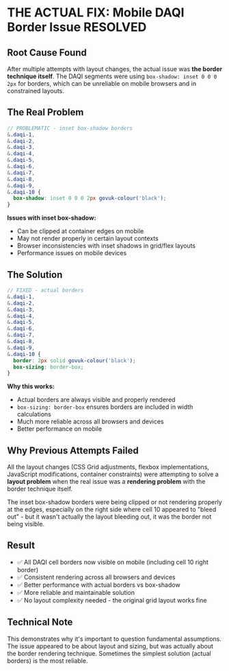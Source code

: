 # THE ACTUAL FIX: Mobile DAQI Border Issue RESOLVED

## Root Cause Found

After multiple attempts with layout changes, the actual issue was **the border technique itself**. The DAQI segments were using `box-shadow: inset 0 0 0 2px` for borders, which can be unreliable on mobile browsers and in constrained layouts.

## The Real Problem

```scss
// PROBLEMATIC - inset box-shadow borders
&.daqi-1,
&.daqi-2,
&.daqi-3,
&.daqi-4,
&.daqi-5,
&.daqi-6,
&.daqi-7,
&.daqi-8,
&.daqi-9,
&.daqi-10 {
  box-shadow: inset 0 0 0 2px govuk-colour('black');
}
```

**Issues with inset box-shadow:**

- Can be clipped at container edges on mobile
- May not render properly in certain layout contexts
- Browser inconsistencies with inset shadows in grid/flex layouts
- Performance issues on mobile devices

## The Solution

```scss
// FIXED - actual borders
&.daqi-1,
&.daqi-2,
&.daqi-3,
&.daqi-4,
&.daqi-5,
&.daqi-6,
&.daqi-7,
&.daqi-8,
&.daqi-9,
&.daqi-10 {
  border: 2px solid govuk-colour('black');
  box-sizing: border-box;
}
```

**Why this works:**

- Actual borders are always visible and properly rendered
- `box-sizing: border-box` ensures borders are included in width calculations
- Much more reliable across all browsers and devices
- Better performance on mobile

## Why Previous Attempts Failed

All the layout changes (CSS Grid adjustments, flexbox implementations, JavaScript modifications, container constraints) were attempting to solve a **layout problem** when the real issue was a **rendering problem** with the border technique itself.

The inset box-shadow borders were being clipped or not rendering properly at the edges, especially on the right side where cell 10 appeared to "bleed out" - but it wasn't actually the layout bleeding out, it was the border not being visible.

## Result

- ✅ All DAQI cell borders now visible on mobile (including cell 10 right border)
- ✅ Consistent rendering across all browsers and devices
- ✅ Better performance with actual borders vs box-shadow
- ✅ More reliable and maintainable solution
- ✅ No layout complexity needed - the original grid layout works fine

## Technical Note

This demonstrates why it's important to question fundamental assumptions. The issue appeared to be about layout and sizing, but was actually about the border rendering technique. Sometimes the simplest solution (actual borders) is the most reliable.
